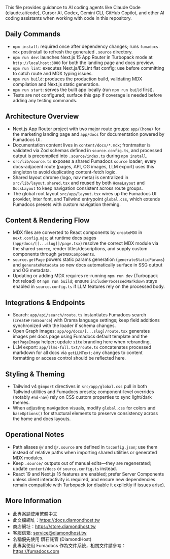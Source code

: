 This file provides guidance to AI coding agents like Claude Code (claude.ai/code), Cursor AI, Codex, Gemini CLI, GitHub Copilot, and other AI coding assistants when working with code in this repository.

## Daily Commands
- `npm install`: required once after dependency changes; runs `fumadocs-mdx` postinstall to refresh the generated `.source` directory.
- `npm run dev`: launches Next.js 15 App Router in Turbopack mode at `http://localhost:3000` for both the landing page and docs preview.
- `npm run lint`: executes Next.js/ESLint flat config; use before committing to catch route and MDX typing issues.
- `npm run build`: produces the production build, validating MDX compilation and Next.js static generation.
- `npm run start`: serves the built app locally (run `npm run build` first).
- Tests are not configured; surface this gap if coverage is needed before adding any testing commands.

## Architecture Overview
- Next.js App Router project with two major route groups: `app/(home)` for the marketing landing page and `app/docs` for documentation powered by Fumadocs UI.
- Documentation content lives in `content/docs/*.mdx`; frontmatter is validated via Zod schemas defined in `source.config.ts`, and processed output is precompiled into `.source/index.ts` during `npm install`.
- `src/lib/source.ts` exposes a shared Fumadocs `source` loader; every docs-adjacent route (pages, API, OG images, LLM export) uses this singleton to avoid duplicating content-fetch logic.
- Shared layout chrome (logo, nav meta) is centralized in `src/lib/layout.shared.tsx` and reused by both `HomeLayout` and `DocsLayout` to keep navigation consistent across route groups.
- The global root layout `src/app/layout.tsx` wires up the Fumadocs UI provider, Inter font, and Tailwind entrypoint `global.css`, which extends Fumadocs presets with custom navigation theming.

## Content & Rendering Flow
- MDX files are converted to React components by `createMDX` in `next.config.mjs`; at runtime docs pages (`app/docs/[[...slug]]/page.tsx`) resolve the correct MDX module via the shared `source`, render titles/descriptions, and supply custom components through `getMDXComponents`.
- `source.getPage` powers static params generation (`generateStaticParams`) and `generateMetadata` so new docs automatically surface in SSG output and OG metadata.
- Updating or adding MDX requires re-running `npm run dev` (Turbopack hot reload) or `npm run build`; ensure `includeProcessedMarkdown` stays enabled in `source.config.ts` if LLM features rely on the processed body.

## Integrations & Endpoints
- Search: `app/api/search/route.ts` instantiates Fumadocs search (`createFromSource`) with Orama language settings; keep field additions synchronized with the loader if schema changes.
- Open Graph images: `app/og/docs/[...slug]/route.tsx` generates images per docs page using Fumadocs default template and the `getPageImage` helper; update `site` branding here when rebranding.
- LLM export: `app/llms-full.txt/route.ts` concatenates processed markdown for all docs via `getLLMText`; any changes to content formatting or access control should be reflected here.

## Styling & Theming
- Tailwind v4 `@import` directives in `src/app/global.css` pull in both Tailwind utilities and Fumadocs presets; component-level overrides (notably `#nd-nav`) rely on CSS custom properties to sync light/dark themes.
- When adjusting navigation visuals, modify `global.css` for colors and `baseOptions()` for structural elements to preserve consistency across the home and docs layouts.

## Operational Notes
- Path aliases `@/` and `@/.source` are defined in `tsconfig.json`; use them instead of relative paths when importing shared utilities or generated MDX modules.
- Keep `.source/` outputs out of manual edits—they are regenerated; update `content/docs` or `source.config.ts` instead.
- React 19 and Next.js 15 features are enabled; prefer Server Components unless client interactivity is required, and ensure new dependencies remain compatible with Turbopack (or disable it explicitly if issues arise).

## More Information
- 此專案請使用繁體中文
- 此文檔網址：https://docs.diamondhost.tw
- 商店網址：https://store.diamondhost.tw
- 客服信箱: service@diamondhost.tw
- 名稱優先使用 鑽石託管 (DiamondHost)
- 此專案使用 Fumadocs 作為文件系統，相關文件請參考：https://fumadocs.com